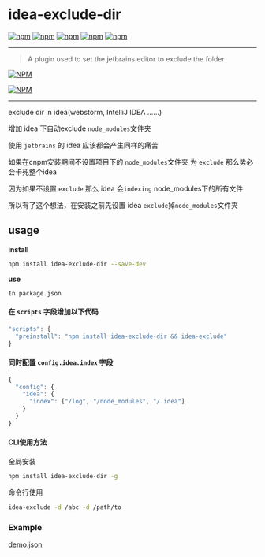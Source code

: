 # idea-exclude-dir

[![npm](https://img.shields.io/npm/v/idea-exclude-dir.svg)](https://www.npmjs.com/package/idea-exclude-dir)
[![npm](https://img.shields.io/node/v/idea-exclude-dir.svg)](https://www.npmjs.com/package/idea-exclude-dir)
[![npm](https://img.shields.io/npm/dt/idea-exclude-dir.svg)](https://www.npmjs.com/package/idea-exclude-dir)
[![npm](https://img.shields.io/npm/dm/idea-exclude-dir.svg)](https://www.npmjs.com/package/idea-exclude-dir)
[![npm](https://img.shields.io/github/stars/maxming2333/idea-exclude-dir.svg?style=social&label=Star)](https://github.com/maxming2333/idea-exclude-dir) 

-----

> A plugin used to set the jetbrains editor to exclude the folder

[![NPM](https://nodei.co/npm-dl/idea-exclude-dir.png)](https://nodei.co/npm/idea-exclude-dir/)

[![NPM](https://nodei.co/npm/idea-exclude-dir.png?downloads=true&downloadRank=true&stars=true)](https://nodei.co/npm/idea-exclude-dir/)

-----

exclude dir in idea(webstorm, IntelliJ IDEA ......)

增加 idea 下自动exclude `node_modules`文件夹

使用 `jetbrains` 的 idea 应该都会产生同样的痛苦

如果在cnpm安装期间不设置项目下的 `node_modules`文件夹 为 `exclude` 那么势必会卡死整个idea

因为如果不设置 `exclude` 那么 idea 会`indexing` node_modules下的所有文件

所以有了这个想法，在安装之前先设置 idea `exclude`掉`node_modules`文件夹

## usage


**install**

```bash
npm install idea-exclude-dir --save-dev
```

**use**

`In package.json`

#### 在 `scripts` 字段增加以下代码

```js
"scripts": {
  "preinstall": "npm install idea-exclude-dir && idea-exclude"
}
```


#### 同时配置 `config.idea.index` 字段

```js
{
  "config": {
    "idea": {
      "index": ["/log", "/node_modules", "/.idea"]
    }
  }
}
```


#### CLI使用方法

全局安装

```bash
npm install idea-exclude-dir -g
```

命令行使用

```bash
idea-exclude -d /abc -d /path/to
```



### Example

[demo.json](demo.json)